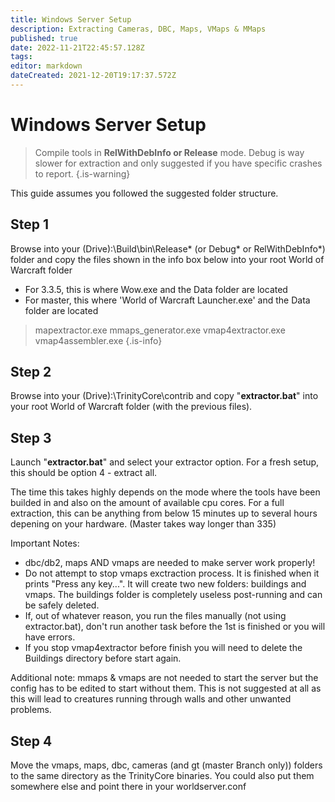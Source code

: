 ```yaml
---
title: Windows Server Setup
description: Extracting Cameras, DBC, Maps, VMaps & MMaps
published: true
date: 2022-11-21T22:45:57.128Z
tags: 
editor: markdown
dateCreated: 2021-12-20T19:17:37.572Z
---
```


# Windows Server Setup

> Compile tools in **RelWithDebInfo or Release** mode. 
> Debug is way slower for extraction and only suggested if you have specific crashes to report.
{.is-warning}

This guide assumes you followed the suggested folder structure. 

## Step 1
Browse into your (Drive):\Build\bin\Release* (or Debug* or RelWithDebInfo*) folder and copy the files shown in the info box below into your root World of Warcraft folder

- For 3.3.5, this is where Wow.exe and the Data folder are located
- For master, this where 'World of Warcraft Launcher.exe' and the Data folder are located

> mapextractor.exe
> mmaps_generator.exe
> vmap4extractor.exe
> vmap4assembler.exe
{.is-info}

## Step 2
Browse into your (Drive):\TrinityCore\contrib and copy "**extractor.bat**" into your root World of Warcraft folder (with the previous files).

## Step 3
Launch "**extractor.bat**" and select your extractor option. For a fresh setup, this should be option 4 - extract all.

The time this takes highly depends on the mode where the tools have been builded in and also on the amount of available cpu cores.
For a full extraction, this can be anything from below 15 minutes up to several hours depening on your hardware. (Master takes way longer than 335)

Important Notes:

- dbc/db2, maps AND vmaps are needed to make server work properly!
- Do not attempt to stop vmaps exctraction process. It is finished when it prints "Press any key...". It will create two new folders: buildings and vmaps. The buildings folder is completely useless post-running and can be safely deleted.
- If, out of whatever reason, you run the files manually (not using extractor.bat), don't run another task before the 1st is finished or you will have errors.
- If you stop vmap4extractor before finish you will need to delete the Buildings directory before start again.

Additional note:
mmaps & vmaps are not needed to start the server but the config has to be edited to start without them. This is not suggested at all as this will lead to creatures running through walls and other unwanted problems.

## Step 4
Move the vmaps, maps, dbc, cameras (and gt (master Branch only)) folders to the same directory as the TrinityCore binaries.
You could also put them somewhere else and point there in your worldserver.conf